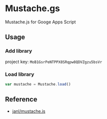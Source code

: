 # Mustache.gs
Mustache.js for Googe Apps Script

## Usage
### Add library
project key: `MoB1GsrPeNTPPX8SRqpw8QDVZgzu5bsVr`

### Load library
```js
var mustache = Mustache.load()
```

## Reference
* [janl/mustache.js](https://github.com/janl/mustache.js)
